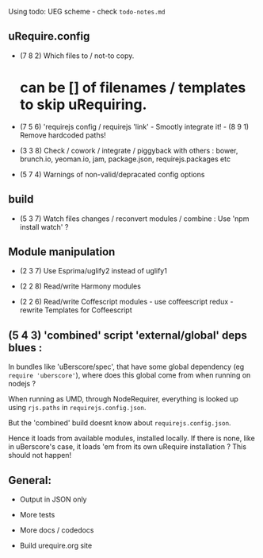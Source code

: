 Using todo: UEG scheme - check `todo-notes.md`

## uRequire.config

- (7 8 2)
   Which files to / not-to copy.
   # can be []<String> of filenames / templates to skip uRequiring.

- (7 5 6) 'requirejs config / requirejs 'link'
        - Smootly integrate it!
        - (8 9 1) Remove hardcoded paths!

- (3 3 8) Check / cowork / integrate / piggyback with others :
          bower, brunch.io, yeoman.io, jam, package.json, requirejs.packages etc

- (5 7 4) Warnings of non-valid/depracated config options

## build
- (5 3 7) Watch files changes / reconvert modules / combine :
           Use 'npm install watch' ?

## Module manipulation
- (2 3 7) Use Esprima/uglify2 instead of uglify1

- (2 2 8) Read/write Harmony modules

- (2 2 6) Read/write Coffescript modules
          - use coffeescript redux
          - rewrite Templates for Coffeescript

## (5 4 3) 'combined' script 'external/global' deps blues :

In bundles like 'uBerscore/spec', that have some global dependency (eg `require 'uberscore'`), where does this global come from when running on nodejs ?

When running as UMD, through NodeRequirer, everything is looked up using `rjs.paths` in `requirejs.config.json`.

But the 'combined' build doesnt know about `requirejs.config.json`.

Hence it loads from available modules, installed locally.
If there is none, like in uBerscore's case, it loads 'em from its own uRequire installation ? This should not happen!

## General:

- Output in JSON only

- More tests

- More docs / codedocs

- Build urequire.org site


